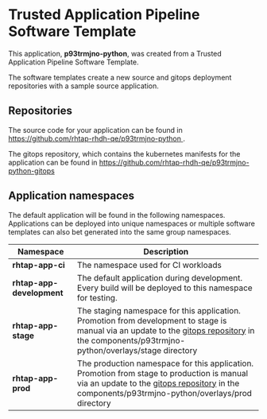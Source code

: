 # Trusted Application Pipeline Software Template

This application, **p93trmjno-python**, was created from a Trusted Application Pipeline Software Template.

The software templates create a new source and gitops deployment repositories with a sample source application. 

## Repositories

The source code for your application can be found in [https://github.com/rhtap-rhdh-qe/p93trmjno-python ](https://github.com/rhtap-rhdh-qe/p93trmjno-python ).
 
The gitops repository, which contains the kubernetes manifests for the application can be found in 
[https://github.com/rhtap-rhdh-qe/p93trmjno-python-gitops ](https://github.com/rhtap-rhdh-qe/p93trmjno-python-gitops ) 

## Application namespaces 

The default application will be found in the following namespaces. Applications can be deployed into unique namespaces or multiple software templates can also bet generated into the same group namespaces.  

|  Namespace   |  Description   |  
| -------- | -------- |
| **rhtap-app-ci** | The namespace used for CI workloads |
| **rhtap-app-development** | The default application during development. Every build will be deployed to this namespace for testing. |
| **rhtap-app-stage** | The staging namespace for this application. Promotion from development to stage is manual via an update to the [gitops repository](https://github.com/rhtap-rhdh-qe/p93trmjno-python-gitops ) in the components/p93trmjno-python/overlays/stage directory |
| **rhtap-app-prod** | The production namespace for this application. Promotion from stage to production is manual via an update to the [gitops repository](https://github.com/rhtap-rhdh-qe/p93trmjno-python-gitops ) in the components/p93trmjno-python/overlays/prod directory |